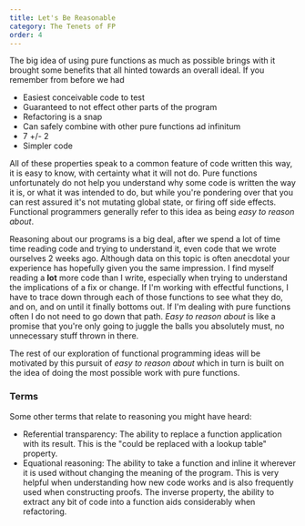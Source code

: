 ```yaml
---
title: Let's Be Reasonable
category: The Tenets of FP
order: 4
---
```


The big idea of using pure functions as much as possible brings with it brought some benefits that all hinted towards an overall ideal. If you remember from before we had

- Easiest conceivable code to test
- Guaranteed to not effect other parts of the program
- Refactoring is a snap
- Can safely combine with other pure functions ad infinitum
- 7 +/- 2
- Simpler code

All of these properties speak to a common feature of code written this way, it is easy to know, with certainty what it will not do. Pure functions unfortunately do not help you understand why some code is written the way it is, or what it was intended to do, but while you're pondering over that you can rest assured it's not mutating global state, or firing off side effects. Functional programmers generally refer to this idea as being _easy to reason about_.

Reasoning about our programs is a big deal, after we spend a lot of time time reading code and trying to understand it, even code that we wrote ourselves 2 weeks ago. Although data on this topic is often anecdotal your experience has hopefully given you the same impression. I find myself reading a **lot** more code than I write, especially when trying to understand the implications of a fix or change. If I'm working with effectful functions, I have to trace down through each of those functions to see what they do, and on, and on until it finally bottoms out. If I'm dealing with pure functions often I do not need to go down that path. _Easy to reason about_ is like a promise that you're only going to juggle the balls you absolutely must, no unnecessary stuff thrown in there.

The rest of our exploration of functional programming ideas will be motivated by this pursuit of _easy to reason about_ which in turn is built on the idea of doing the most possible work with pure functions.

### Terms

Some other terms that relate to reasoning you might have heard:

- Referential transparency: The ability to replace a function application with its result. This is the "could be replaced with a lookup table" property.
- Equational reasoning: The ability to take a function and inline it wherever it is used without changing the meaning of the program. This is very helpful when understanding how new code works and is also frequently used when constructing proofs. The inverse property, the ability to extract any bit of code into a function aids considerably when refactoring.
